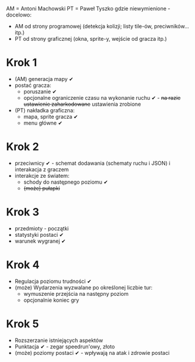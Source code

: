 AM = Antoni Machowski
PT = Paweł Tyszko
gdzie niewymienione - docelowo:
* AM od strony programowej (detekcja kolizji; listy tile-ów, preciwników... itp.)
* PT od strony graficznej (okna, sprite-y, wejście od gracza itp.)

# Krok 1
* (AM) generacja mapy ✔
* postać gracza:
	* poruszanie ✔
	* opcjonalne ograniczenie czasu na wykonanie ruchu ✔ - ~~na razie ustawienie zaharkodowane~~ ustawienia zrobione
* (PT) nakładka graficzna:
	* mapa, sprite gracza ✔ 
	* menu główne ✔

# Krok 2
* przeciwnicy ✔ - schemat dodawania (schematy ruchu i JSON) i interakacja z graczem 
* interakcje ze światem:
	* schody do następnego poziomu ✔
	* ~~(może) pułapki~~ 

# Krok 3
* przedmioty - początki
* statystyki postaci ✔
* warunek wygranej ✔

# Krok 4
* Regulacja poziomu trudności ✔
* (może) Wydarzenia wyzwalane po określonej liczbie tur:
	* wymuszenie przejścia na następny poziom
	* opcjonalnie koniec gry

# Krok 5
* Rozszerzanie istniejących aspektów
* Punktacja ✔ - zegar speedrun'owy, złoto
* (może) poziomy postaci ✔ - wpływają na atak i zdrowie postaci